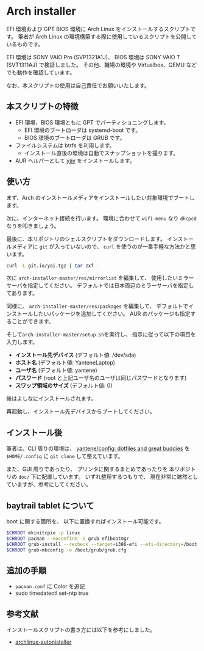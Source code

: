 # Arch installer

EFI 環境および GPT BIOS 環境に Arch Linux をインストールするスクリプトです。
筆者が Arch Linux の環境構築する際に使用しているスクリプトを公開しているものです。

EFI 環境は SONY VAIO Pro (SVP1321A1J)、
BIOS 環境は SONY VAIO T (SVT1311AJ) で検証しました。
その他、職場の環境や Virtualbox、QEMU などでも動作を確認しています。

なお、本スクリプトの使用は自己責任でお願いいたします。

## 本スクリプトの特徴

- EFI 環境、BIOS 環境ともに GPT でパーティショニングします。
  - EFI 環境のブートローダは systemd-boot です。
  - BIOS 環境のブートローダは GRUB です。
- ファイルシステムは btrfs を利用します。
  - インストール直後の環境は自動でスナップショットを撮ります。
- AUR ヘルパーとして [yay](/Jguer/yay) をインストールします。

## 使い方

まず、Arch のインストールメディアをインストールしたい対象環境でブートします。

次に、インターネット接続を行います。
環境に合わせて `wifi-menu` なり `dhcpcd` なりを叩きましょう。

最後に、本リポジトリのシェルスクリプトをダウンロードします。
インストールメディアに `git` が入っていないので、
`curl` を使うのが一番手軽な方法かと思います。

```bash
curl -L git.io/yai.tgz | tar zxf -
```

次に `arch-installer-master/res/mirrorlist` を編集して、
使用したいミラーサーバを指定してください。
デフォルトでは日本周辺のミラーサーバを指定してあります。

同様に、 `arch-installer-master/res/packages` を編集して、
デフォルトでインストールしたいパッケージを追加してください。
AUR のパッケージも指定することができます。

そして`arch-installer-master/setup.sh`を実行し、
指示に従って以下の項目を入力します。

- **インストール先デバイス** (デフォルト値: /dev/sda)
- **ホスト名** (デフォルト値: YanteneLaptop)
- **ユーザ名** (デフォルト値: yantene)
- **パスワード** (root と上記ユーザ名のユーザは同じパスワードとなります)
- **スワップ領域のサイズ** (デフォルト値: 0)

後はよしなにインストールされます。

再起動し、インストール先デバイスからブートしてください。

## インストール後

筆者は、CLI 周りの環境は、
[yantene/config: dotfiles and great buddies](/yantene/config)
を `$HOME/.config` に `git clone` して整えています。

また、GUI 周りであったり、
プリンタに関するまとめであったりを
本リポジトリの `doc/` 下に配置しています。
いずれ整理するつもりで、
現在非常に雑然としていますが、参考にしてください。

## baytrail tablet について

boot に関する箇所を、
以下に置換すればインストール可能です。

```bash
$CHROOT mkinitcpio -p linux
$CHROOT pacman --noconfirm -S grub efibootmgr
$CHROOT grub-install --recheck --target=i386-efi --efi-directory=/boot --bootloader-id=grub
$CHROOT grub-mkconfig -o /boot/grub/grub.cfg
```

## 追加の手順

- `pacman.conf` に Color を追記
- sudo timedatectl set-ntp true

## 参考文献

インストールスクリプトの書き方には以下を参考にしました。

- [archlinux-autonistaller](/tukiyo/archlinux-autonistaller)
